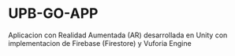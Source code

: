 # UPB-GO-APP
Aplicacion con Realidad Aumentada (AR) desarrollada en Unity con implementacion de Firebase (Firestore) y Vuforia Engine
